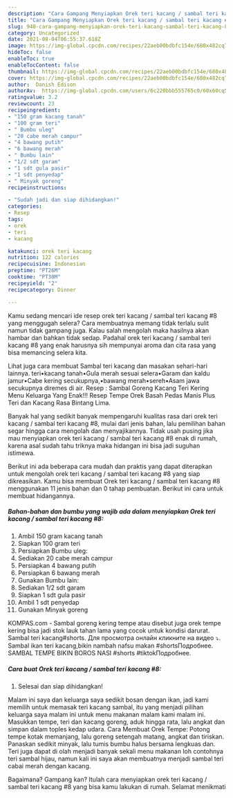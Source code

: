 ```yaml
---
description: "Cara Gampang Menyiapkan Orek teri kacang / sambal teri kacang #8 Anti Gagal"
title: "Cara Gampang Menyiapkan Orek teri kacang / sambal teri kacang #8 Anti Gagal"
slug: 948-cara-gampang-menyiapkan-orek-teri-kacang-sambal-teri-kacang-8-anti-gagal
category: Uncategorized
date: 2021-08-04T06:55:37.618Z
image: https://img-global.cpcdn.com/recipes/22aeb00bdbfc154e/680x482cq70/orek-teri-kacang-sambal-teri-kacang-8-foto-resep-utama.jpg
hideToc: false
enableToc: true
enableTocContent: false
thumbnail: https://img-global.cpcdn.com/recipes/22aeb00bdbfc154e/680x482cq70/orek-teri-kacang-sambal-teri-kacang-8-foto-resep-utama.jpg
cover: https://img-global.cpcdn.com/recipes/22aeb00bdbfc154e/680x482cq70/orek-teri-kacang-sambal-teri-kacang-8-foto-resep-utama.jpg
author:  Danish Edison
authorAv:  https://img-global.cpcdn.com/users/6c220bbb555765c0/60x60cq50/avatar.jpg
ratingvalue: 3.2
reviewcount: 23
recipeingredient:
- "150 gram kacang tanah"
- "100 gram teri"
- " Bumbu uleg"
- "20 cabe merah campur"
- "4 bawang putih"
- "6 bawang merah"
- " Bumbu lain"
- "1/2 sdt garam"
- "1 sdt gula pasir"
- "1 sdt penyedap"
- " Minyak goreng"
recipeinstructions:

- "Sudah jadi dan siap dihidangkan!"
categories:
- Resep
tags:
- orek
- teri
- kacang

katakunci: orek teri kacang 
nutrition: 122 calories
recipecuisine: Indonesian
preptime: "PT26M"
cooktime: "PT30M"
recipeyield: "2"
recipecategory: Dinner

---
```



Kamu sedang mencari ide resep orek teri kacang / sambal teri kacang #8 yang menggugah selera? Cara membuatnya memang tidak terlalu sulit namun tidak gampang juga. Kalau salah mengolah maka hasilnya akan hambar dan bahkan tidak sedap. Padahal orek teri kacang / sambal teri kacang #8 yang enak harusnya sih mempunyai aroma dan cita rasa yang bisa memancing selera kita.


Lihat juga cara membuat Sambal teri kacang dan masakan sehari-hari lainnya. teri•kacang tanah•Gula merah sesuai selera•Garam dan kaldu jamur•Cabe kering secukupnya,•bawang merah•sereh•Asam jawa secukupnya diremes di air. Resep : Sambal Goreng Kacang Teri Kering Menu Keluarga Yang Enak!!! Resep Tempe Orek Basah Pedas Manis Plus Teri dan Kacang Rasa Bintang Lima.

Banyak hal yang sedikit banyak mempengaruhi kualitas rasa dari orek teri kacang / sambal teri kacang #8, mulai dari jenis bahan, lalu pemilihan bahan segar hingga cara mengolah dan menyajikannya. Tidak usah pusing jika mau menyiapkan orek teri kacang / sambal teri kacang #8 enak di rumah, karena asal sudah tahu triknya maka hidangan ini bisa jadi suguhan istimewa.


Berikut ini ada beberapa cara mudah dan praktis yang dapat diterapkan untuk mengolah orek teri kacang / sambal teri kacang #8 yang siap dikreasikan. Kamu bisa membuat Orek teri kacang / sambal teri kacang #8 menggunakan 11 jenis bahan dan 0 tahap pembuatan. Berikut ini cara untuk membuat hidangannya.

<!--inarticleads1-->

##### Bahan-bahan dan bumbu yang wajib ada dalam menyiapkan Orek teri kacang / sambal teri kacang #8:

1. Ambil 150 gram kacang tanah
1. Siapkan 100 gram teri
1. Persiapkan  Bumbu uleg:
1. Sediakan 20 cabe merah campur
1. Persiapkan 4 bawang putih
1. Persiapkan 6 bawang merah
1. Gunakan  Bumbu lain:
1. Sediakan 1/2 sdt garam
1. Siapkan 1 sdt gula pasir
1. Ambil 1 sdt penyedap
1. Gunakan  Minyak goreng


KOMPAS.com - Sambal goreng kering tempe atau disebut juga orek tempe kering bisa jadi stok lauk tahan lama yang cocok untuk kondisi darurat. Sambal teri kacang#shorts. Для просмотра онлайн кликните на видео ⤵. Sambal ikan teri kacang,bikin nambah nafsu makan #shortsПодробнее. SAMBAL TEMPE BIKIN BOROS NASI #shorts #tiktokПодробнее. 

<!--inarticleads2-->

##### Cara buat Orek teri kacang / sambal teri kacang #8:


1. Selesai dan siap dihidangkan!

Malam ini saya dan keluarga saya sedikit bosan dengan ikan, jadi kami memilih untuk memasak teri kacang sambal, itu yang menjadi pilihan keluarga saya malam ini untuk menu makanan malam kami malam ini. Masukkan tempe, teri dan kacang goreng, aduk hingga rata, lalu angkat dan simpan dalam toples kedap udara. Cara Membuat Orek Tempe: Potong tempe kotak memanjang, lalu goreng setengah matang, angkat dan tiriskan. Panaskan sedikit minyak, lalu tumis bumbu halus bersama lengkuas dan. Teri juga dapat di olah menjadi banyak sekali menu makanan loh contohnya teri sambal hijau, namun kali ini saya akan membuatnya menjadi sambal teri cabai merah dengan kacang. 

Bagaimana? Gampang kan? Itulah cara menyiapkan orek teri kacang / sambal teri kacang #8 yang bisa kamu lakukan di rumah. Selamat menikmati
